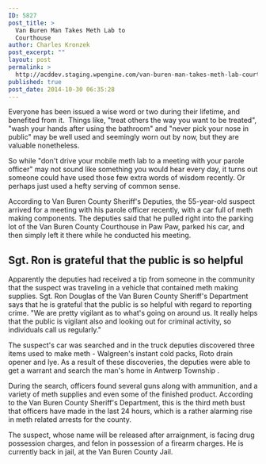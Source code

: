 ```yaml
---
ID: 5827
post_title: >
  Van Buren Man Takes Meth Lab to
  Courthouse
author: Charles Kronzek
post_excerpt: ""
layout: post
permalink: >
  http://acddev.staging.wpengine.com/van-buren-man-takes-meth-lab-courthouse.html
published: true
post_date: 2014-10-30 06:35:28
---
```

Everyone has been issued a wise word or two during their lifetime, and benefited from it.  Things like, "treat others the way you want to be treated", "wash your hands after using the bathroom" and "never pick your nose in public" may be well used and seemingly worn out by now, but they are valuable nonetheless.

So while "don't drive your mobile meth lab to a meeting with your parole officer" may not sound like something you would hear every day, it turns out someone could have used those few extra words of wisdom recently. Or perhaps just used a hefty serving of common sense.<!--more-->

According to Van Buren County Sheriff's Deputies, the 55-year-old suspect arrived for a meeting with his parole officer recently, with a car full of meth making components. The deputies said that he pulled right into the parking lot of the Van Buren County Courthouse in Paw Paw, parked his car, and then simply left it there while he conducted his meeting.


<h2>Sgt. Ron is grateful that the public is so helpful</h2>

Apparently the deputies had received a tip from someone in the community that the suspect was traveling in a vehicle that contained meth making supplies. Sgt. Ron Douglas of the Van Buren County Sheriff's Department says that he is grateful that the public is so helpful with regard to reporting crime. "We are pretty vigilant as to what's going on around us. It really helps that the public is vigilant also and looking out for criminal activity, so individuals call us regularly."

The suspect's car was searched and in the truck deputies discovered three items used to make meth - Walgreen's instant cold packs, Roto drain opener and lye. As a result of these discoveries, the deputies were able to get a warrant and search the man's home in Antwerp Township .

During the search, officers found several guns along with ammunition, and a variety of meth supplies and even some of the finished product. According to the Van Buren County Sheriff's Department, this is the third meth bust that officers have made in the last 24 hours, which is a rather alarming rise in meth related arrests for the county.

The suspect, whose name will be released after arraignment, is facing drug possession charges, and felon in possession of a firearm charges. He is currently back in jail, at the Van Buren County Jail.